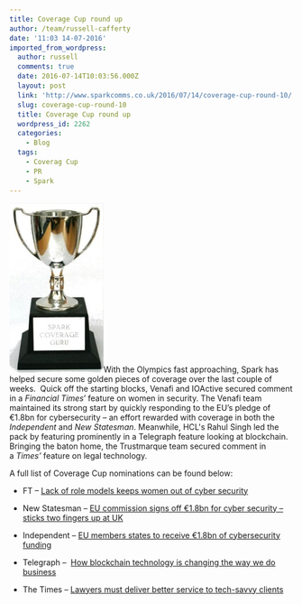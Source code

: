 ```yaml
---
title: Coverage Cup round up
author: /team/russell-cafferty
date: '11:03 14-07-2016'
imported_from_wordpress:
  author: russell
  comments: true
  date: 2016-07-14T10:03:56.000Z
  layout: post
  link: 'http://www.sparkcomms.co.uk/2016/07/14/coverage-cup-round-10/'
  slug: coverage-cup-round-10
  title: Coverage Cup round up
  wordpress_id: 2262
  categories:
    - Blog
  tags:
    - Coverag Cup
    - PR
    - Spark
---
```


![Coverage cup](Coverage-cup-167x300.jpg)With the Olympics fast approaching, Spark has helped secure some golden pieces of coverage over the last couple of weeks.  Quick off the starting blocks, Venafi and IOActive secured comment in a _Financial Times_’ feature on women in security. The Venafi team maintained its strong start by quickly responding to the EU’s pledge of €1.8bn for cybersecurity – an effort rewarded with coverage in both the _Independent_ and _New Statesman_. Meanwhile, HCL's Rahul Singh led the pack by featuring prominently in a Telegraph feature looking at blockchain. Bringing the baton home, the Trustmarque team secured comment in a _Times’_ feature on legal technology.

A full list of Coverage Cup nominations can be found below:






  * FT – [Lack of role models keeps women out of cyber security](https://next.ft.com/content/c4db4106-00b2-11e6-99cb-83242733f755)


  * New Statesman – [EU commission signs off €1.8bn for cyber security – sticks two fingers up at UK](http://tech.newstatesman.com/news/eu-commission-cybersec-investment-brexit)


  * Independent – [EU members states to receive €1.8bn of cybersecurity funding](http://www.independent.co.uk/life-style/gadgets-and-tech/eu-cybersecurity-funding-a7120406.html)


  * Telegraph –  [How blockchain technology is changing the way we do business](http://business-reporter.co.uk/2016/07/11/blockchain-technology-changing-way-business/)


  * The Times – [Lawyers must deliver better service to tech-savvy clients](http://raconteur.net/business/lawyers-must-deliver-better-service-to-tech-savvy-clients)
